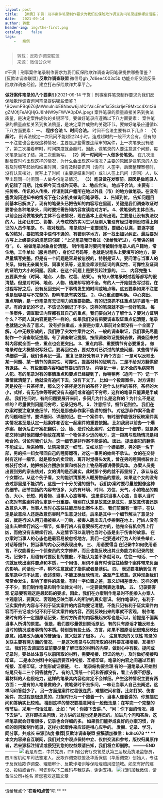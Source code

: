 ```yaml
---
layout:	post
title:	【案例】干货｜刑事案件笔录制作要求为我们反保险欺诈调查询问笔录提供哪些借鉴？
date:	2021-09-14
author:	转载
header-img:	img/the-first.png
catalog:	false
tags:
	-	案例
---
```


<blockquote><p>转载：反欺诈调查联盟<br>
来源：微信公众号</p></blockquote>

#干货｜刑事案件笔录制作要求为我们反保险欺诈调查询问笔录提供哪些借鉴？
[反欺诈调查联盟]
**反欺诈调查联盟**
微信号gh_7d6ee4003c5b
功能介绍交流反保险欺诈调查经验，建立打击保险欺诈共享平台。

**做好案件笔录的八个要素**![](2021-09-14
干货｜刑事案件笔录制作要求为我们反保险欺诈调查询问笔录提供哪些借鉴？\\BQwmPBq6Z6jMWmuInibE8Nasw6jia1QrVaicEnefia5Scia1jeF9Mxcc4Xnt36gZM0fjFeAKjHjGJ8hNW9yFWVA0pDA.jpeg)
案件笔录的质量直接关系到执法质量，是决定案件成败的关键环节。要做好笔录应遵循以下八方面要素：
案件笔录的质量直接关系到执法质量，是决定案件成败的关键环节。要做好笔录应遵循以下八方面要素：
**一、**
**程序合法**
**1、时间合法。**
时间不合法主要有以下几点：
**（1）超时。**
刑诉法规定一次讯问不能超过24小时。造成超时的一般不大会有。但有的一不注意也会出现这种情况，主要是那些需要连续审的案件，上一次笔录没有结了，第二次接着审时，时间跨度就会超时。因此，做笔录的人要注意这个问题，每次笔录当场了结，第二次重新写。
**（2）同一时间同一人做多份笔录。**
在几次法制检查时均出现这样的情况，为什么会出现这种情况？主要的原因是做笔录的人没有及时填写起始和结束时间，没有及时要讯问（询问）人签字，后面整理案卷时，没有认真核对，就写上了时间（主要是结束时间）或叫人签上讯问（询问）人，以至出现同一时间同一人做多份笔录情况。
**（3）笔录做在发案前。**原因是做笔录人的记错了日期，比如把今天当成昨天等。
**2、地点合法。**
地点不合法，主要有：把传唤、传讯的人传唤、传讯到其户籍所在地以外县（市）的地方做笔录。在没有签发询问通知书的情况下在公安机关做询问笔录等。
**3、告知到位。**
告知问题目前基本已解决了，现有的笔录头已把告知的内容写在里面，关键是我们调查取证时要带全各种笔录头，同时要把需告知内容宣读给对方听。
**4、做笔录的主体合法。**
以前会出现做笔录的主体不合法情况，现在基本上没有出现。主要是让没有执法权的人，比如让职工、协警、大专院校的实习生以及刚入警没有经过培训没取得上岗证的人员作笔录。
**5、核对规范。**
笔录核对一定要规范，要细心认真，要逐字逐名的核对，要把笔录中语句不通的、有错别字地方，逐一找出加以纠正。最后要对方写上上级要求的规范词句即：“上述笔录我已看过（读给我听过），与我讲的相符”。
**6、被做笔录对象身份清楚。**
制作笔录时要问清被制作笔录人的户籍地，常住地，工作单位（服务场所），身份证号码等，也就是说笔头上要填写的地方，要尽量填写完整。但是有一个问题是容易被忽视的，特别是证人，要问清与当事人的关系，如有无亲属关系、同事关系等，这里会牵涉到证词的真实性、可靠性及证词的证明力大小的问题。因此，在这个问题上是要引起注意的。
**二、**
**内容完整**
**1、五要素齐全（时间、地点、人物、过程、结果）。**
有的人做笔录时过程等都写的很清楚。但是对时间、地点、人物、结果却写的不全。有的人一开始就去写过程，在过程写好之后，没有反回去问一下事情发生的时间或地点等。这五要素如果不注意也是很容易写不完整的，影响笔录有实效性。
**2、中心重点要明确。**
中心突出、重点明确，是一份笔录有无证明力的重要指数。有的记录抓不住重点胡子眉毛一把抓。有的该记的不记，不该记的倒记了不少。这样的笔录就不是一份好笔录。
每一类案件，调查取证内容都有其自己的重点，我们要向对方了解什么？要对方证明什么？不同人其内容更是不一样的。如果我们没有把要调查取证重点记清楚，笔录也就随之失去了意义。
没有抓住重点，主要是办案人事前对全案没有一个全面了解，心中无数形成的，我们除了突发性案件之外，一般的调查取证，我们事先尽量制作一个调查取证提纲。有了调查取证提纲，按照调查取证提纲去做，调查回来材料内容就全面一些，重点也会更突出。
**3、重点内容、重要情节有必要重复。**
做笔录时在大概情况写好后，要再回过去，要对方对已讲过的某些问题、某些情节再详细讲一遍，我们也再记一遍。
重复记录好处有以下两个方面：一是可以反映出某一问题、某一情节的真实性、可靠性，提高材料的证明力。二是不给对方翻供留有退路。
**4、有些重要内容和细节要记的穷尽。**
内容记一半，记不全的毛病常有人犯。有的笔录对有的事情重点和要点已经提到了，你稍稍再（追问一下）记一下事情就清楚了，他就没有追问下去，没有下文了。
比如一个投毒案件，对方讲到药是投在一只茶杯里，那么这个茶杯是怎样的茶杯？是什么材料的茶杯，茶杯的大小，式样，有无花纹等等就没有去追问或者追问不穷尽，这样的笔录只能算是半成品。
我们在问时，有的问题要展开来问，多问几为什么是这样的？为什么不是这样的？尽量做到问题问穷尽，记录记穷尽。
**5、注意细节，细节记到位。**
我们在办案时要注意某些细节，特别是那些非作案不能讲的细节。
对这那非作案不能讲的问题和细节，要详细问、详细的记。在一个案件中，有时细节能很好反映案件真实情况甚至是认定一起案件和否定一起案件的重要依据。
比如我局以前办一个爆炸案，起诉后由于案犯翻供，公、检、法讨论此案时，公安提出一个细节，就是案犯交待当时他把爆炸物放在离某一个物体多少远的地方，这一距离与现场情况是相吻合的。讨论时我们认为，这一细节是非作案不能讲的。
因此，提出案犯的翻供不能成立。后来检察、法院采信这一细节。又如以前一个嫖娼案，男的是一名干部，男的把一妇女带回自己的睡房嫖宿，对这一事男的始终不承认。
女的在交待时有这样一细节，就是那女的卖淫后，离开时觉得头发乱，曾在男的睡间梳装台上梳装打妆过，她把梳装台摆放位置和梳装台上物品等都讲得很具体。
办案人员提出要到男的家去核对，女的讲的是否属实，此时那个男的就不再坚持了，承认与这个女嫖过。从这个例子看，女的能讲清那男人睡房物品的摆设，如果这个女的没有去过那里是不能讲的，这是一个十分关键的细节。
我们办案时要尽量挖掘像这种的细节。细节包括的内容有很多，大的有环境、时间、方位、天气，小的物品的颜色、大小、长短、附着物、当事人心态等等。
这里讲讲当事人心态，当事人当时心态对有些案件的认定是十分重要。特别在认定是故意还是过失，是故意伤害还是故意杀人等，当事人当时心态往往能反映出案件本质。
我们前面有一案子，在认定是故意杀人还是故意伤害时产生意见分歧，后来是其中一个细节解决了意见分歧，就是行凶人用刀捅被害人一刀后，被害人跑出去几步摔倒在地上，行凶人没有追出去继续行凶这一细节，如果行凶人有意要杀死对方的，他完全有机会再上行凶，而他没有去继续行凶，从这情节可以说明他当时心态是出于伤害的故意。
在办案时当事人的心态也是最容易被忽视地方，我们一定要通过行为人的某些举止、对话等细节，把当事的内心反映表现出来。
**三、**
**用语要得当**
在记录中如何使用语言，不仅能看出一个侦查员的文字修养，而且也能反映出其业务能力和记录的技巧。记录中，用语有时要反复的推敲，不能认为差不多就可以。往往一句话、一个词就反映出案件要点和本质，一个用语、用词不当有时也往往给整个案件带来负面的影响。问话也一样，稍不注意就成了指供或者是诱供。
**四、**
**表述要准确到位**
有些笔录中词不达意，表述含糊，不能正确反映情况，甚至产生岐意。这种现象我们常常会发生，影响了案件的质量。有时一字位置之差，意义却相差很大。这样的例子不少，我们制作笔录和制作法律文书时，一定要做到表达准确。
**五、**
**记录要客观**
记录要客观这是最起码的要求，因此，我们在办案制作笔录时不能掺入办案人主观意识，要真实、客观地反映当事人的所讲的真实意识。
制作笔录时，有利于证实案件的内容与不利于证实案件的内容均要记清楚，不能只记有利于证实案件内容而不去记或少记不利于证实案件的内容，否则反映出来的事就不客观。
制作笔录时有的不一定照原话记录，把对方所讲的内容概起来写也是可以，前提是不偏离当事人所讲的原意。
但是，我们要尽量做到原话原记，有的只有原话才能反映出当时的情况或者事情的本质。特别是有些土话、方言，如果不照原话记很难反映出原意。如果改为通用的普通话，意义就差了很多。
**六、**
**注意笔录的关联性**
**笔录的关联主要有两方面的情况，**
一是这次笔录与以前所取的材料要互相衔接、互相印证。
我们在去调查取证前要尽量了解已取的材料的内容，做到心中有数。提问或记录时，要处处注意与以前所取的材料，需要衔接、印证的地方，及时做好衔接和印证。
二是本次材料中的前后要互相衔接、互相印证。笔录的内容之间通过互相衔接、互相印证，才能形成证据链。
**七、**
**笔录结构要合理**
有的一遍笔录从开始到结尾只有二三个问答就完了。
有的几页纸一个问和答都没有，看上去很不舒服，看材料的人也很吃力，这样的笔录其内容也肯定不会祥细。产生这种情况主要有两方面：一是有的人笔录做的少，做笔录时不去多问，一味让当事人自己去阐述，这样问和答就少了。
另一方面是案件过程很连贯，难插进问和答。比如打架、伤害案件，其过程是很连贯的，打架时行为一个接着一个，当事人连着讲的，你想插进问和答确实比较难。
碰到这样的情况要插进问话一般做法是：在写完一个完整的情节后，采用一句话过度，比如：“问：你接下去讲，”、“问：你下面的情况，接下去讲”。
这样即插进问话，对方讲的过程也还是连贯的。加进几个问和答后，这样笔录就会好看很多，记录也会详细的多。
如果我们能养成良好的办案习惯，详细的询问和制作笔录，这样办起案件来应该是得心应手的。
发掘、记录、学习，同分享，共成长
来源|法度
推荐|反欺诈调查联盟
投稿请加微信：kdhc678
**
**
本文内容来自互联网，我们对文中观点保持中立、仅供交流和参考，版权归属原作者，若来源标注错误或侵犯到您的权益烦请告知，我们将立即删除。
———END****———
![]({{site.baseurl}}/postimg/L6usUGPiatBSs5Yxdp5NU9dpdqWanE7Mq7XpTo0mwlia1gia9NNFGTRYKdpVvrK2KgpAPictg52F8U9sicXI1jQ1dzA.jpeg)
我是周杰，中共党员，四川省公安厅交警总队第三届规范执法监督员，四川省机动车司法鉴定人，反欺诈调查联盟及华盾保信（华盾调查）创始人，专注于反保险欺诈调查、理赔审计、反欺诈培训等保险理赔风控领域。如您有好的建议、投稿或合作，可识别以下二维码与我联系，谢谢支持。
![]({{site.baseurl}}/postimg/L6usUGPiatBQLNFXicXXQxXBwjwUmJlPGF0q5ZibOM9kCzhXR7EE7aTbgZIVibDd94F2CTC1GUb6zkDHLFKrVHibfjg.jpeg)
扫码加我微信，请备注公司+姓名
若您喜欢这篇文章
****
请给我点个“**在看和点赞**”吧
**
**
